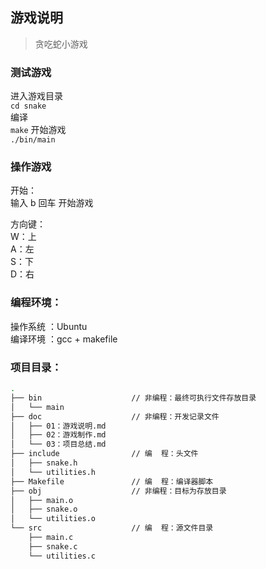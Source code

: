 ## 游戏说明

> 贪吃蛇小游戏

### 测试游戏

进入游戏目录   
```cd snake```  
编译  
```make```
开始游戏   
```./bin/main```

### 操作游戏

开始：    
输入 b 回车 开始游戏

方向键：   
W：上   
A：左   
S：下   
D：右   


### 编程环境：
操作系统    ：Ubuntu   
编译环境    ：gcc + makefile

### 项目目录：
``` bash
.
├── bin                    // 非编程：最终可执行文件存放目录
│   └── main
├── doc                    // 非编程：开发记录文件
│   ├── 01：游戏说明.md
│   ├── 02：游戏制作.md
│   └── 03：项目总结.md
├── include                // 编  程：头文件
│   ├── snake.h
│   └── utilities.h
├── Makefile               // 编  程：编译器脚本
├── obj                    // 非编程：目标为存放目录
│   ├── main.o
│   ├── snake.o
│   └── utilities.o
└── src                    // 编  程：源文件目录
    ├── main.c
    ├── snake.c
    └── utilities.c
```

